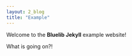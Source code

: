 ```yaml
---
layout: 2_blog
title: "Example"
---
```


Welcome to the **Bluelib Jekyll** example website!

What is going on?!
